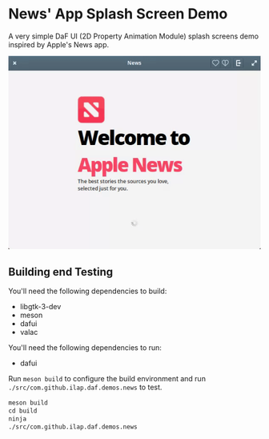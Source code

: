 # News' App Splash Screen Demo

A very simple DaF UI (2D Property Animation Module) splash screens demo inspired by Apple's News app.

![NewsDemo Screencast](https://raw.githubusercontent.com/ilap/daf/master/Demos/NewsDemo/data/screencast.gif)

## Building end Testing

You'll need the following dependencies to build:
* libgtk-3-dev
* meson
* dafui
* valac

You'll need the following dependencies to run:
* dafui

Run `meson build` to configure the build environment and run `./src/com.github.ilap.daf.demos.news` to test.

    meson build
    cd build
    ninja
    ./src/com.github.ilap.daf.demos.news
